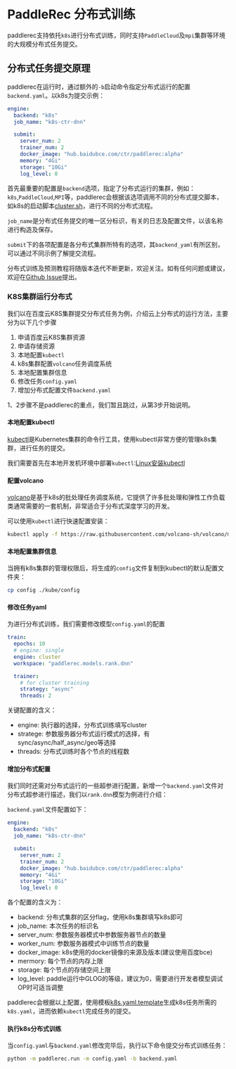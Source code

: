 # PaddleRec 分布式训练

paddlerec支持依托`k8s`进行分布式训练，同时支持`PaddleCloud`及`mpi`集群等环境的大规模分布式任务提交。

## 分布式任务提交原理

paddlerec在运行时，通过额外的`-b`启动命令指定分布式运行的配置`backend.yaml`。以k8s为提交示例：
```yaml
engine:
  backend: "k8s"
  job_name: "k8s-ctr-dnn"

  submit:
    server_num: 2
    trainer_num: 2
    docker_image: "hub.baidubce.com/ctr/paddlerec:alpha"
    memory: "4Gi"
    storage: "10Gi"
    log_level: 0
```

首先最重要的配置是`backend`选项，指定了分布式运行的集群，例如：`k8s`,`PaddleCloud`,`MPI`等，paddlerec会根据该选项调用不同的分布式提交脚本，如k8s的启动脚本[cluster.sh](../core/engine/cluster/k8s/cluster.sh)，进行不同的分布式流程。

`job_name`是分布式任务提交的唯一区分标识，有关的日志及配置文件，以该名称进行构造及保存。

`submit`下的各项配置是各分布式集群所特有的选项，其`backend_yaml`有所区别，可以通过不同示例了解提交流程。

分布式训练及预测教程将随版本迭代不断更新，欢迎关注。如有任何问题或建议，欢迎在[Github Issue](https://github.com/PaddlePaddle/PaddleRec/issues)提出。

### K8S集群运行分布式

我们以在百度云K8S集群提交分布式任务为例，介绍云上分布式的运行方法，主要分为以下几个步骤

1. 申请百度云K8S集群资源
2. 申请存储资源
3. 本地配置`kubectl`
4. k8s集群配置`volcano`任务调度系统
5. 本地配置集群信息
6. 修改任务`config.yaml`
7. 增加分布式配置文件`backend.yaml`

1、2步骤不是paddlerec的重点，我们暂且跳过，从第3步开始说明。

#### 本地配置kubectl

[kubectl](https://kubernetes.io/docs/tasks/tools/install-kubectl/#before-you-begin)是Kubernetes集群的命令行工具，使用kubectl非常方便的管理k8s集群，进行任务的提交。

我们需要首先在本地开发机环境中部署`kubectl`:[Linux安装kubectl](https://kubernetes.io/docs/tasks/tools/install-kubectl/#before-you-begin)


#### 配置volcano

[volcano](https://github.com/volcano-sh/volcano)是基于k8s的批处理任务调度系统，它提供了许多批处理和弹性工作负载类通常需要的一套机制，非常适合于分布式深度学习的开发。

可以使用`kubectl`进行快速配置安装：
```bash
kubectl apply -f https://raw.githubusercontent.com/volcano-sh/volcano/master/installer/volcano-development.yaml
```

#### 本地配置集群信息

当拥有k8s集群的管理权限后，将生成的`config`文件复制到kubectl的默认配置文件夹：

```bash
cp config ./kube/config
```

#### 修改任务yaml

为进行分布式训练，我们需要修改模型`config.yaml`的配置

```yaml
train:
  epochs: 10
  # engine: single 
  engine: cluster
  workspace: "paddlerec.models.rank.dnn"

  trainer:
    # for cluster training
    strategy: "async"
    threads: 2
```
关键配置的含义：

- engine: 执行器的选择，分布式训练填写cluster
- stratege: 参数服务器分布式运行模式的选择，有sync/async/half_async/geo等选择
- threads: 分布式训练时各个节点的线程数

#### 增加分布式配置

我们同时还需对分布式运行的一些超参进行配置，新增一个`backend.yaml`文件对分布式超参进行描述，我们以`rank.dnn`模型为例进行介绍：

`backend.yaml`文件配置如下：

```yaml
engine:
  backend: "k8s"
  job_name: "k8s-ctr-dnn"

  submit:
    server_num: 2
    trainer_num: 2
    docker_image: "hub.baidubce.com/ctr/paddlerec:alpha"
    memory: "4Gi"
    storage: "10Gi"
    log_level: 0
```

各个配置的含义为：

- backend: 分布式集群的区分flag，使用k8s集群填写k8s即可
- job_name: 本次任务的标识名
- server_num: 参数服务器模式中参数服务器节点的数量
- worker_num: 参数服务器模式中训练节点的数量
- docker_image: k8s使用的docker镜像的来源及版本(建议使用百度bce)
- mermory: 每个节点的内存上限
- storage: 每个节点的存储空间上限
- log_level: paddle运行中GLOG的等级，建议为0，需要进行开发者模型调试OP时可适当调整

paddlerec会根据以上配置，使用模板[k8s.yaml.template](../core/engine/cluster/k8s/k8s.yaml.template)生成k8s任务所需的`k8s.yaml`，进而依赖`kubectl`完成任务的提交。

#### 执行k8s分布式训练

当`config.yaml`与`backend.yaml`修改完毕后，执行以下命令提交分布式训练任务：

```bash
python -m paddlerec.run -m config.yaml -b backend.yaml
```
